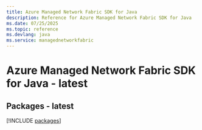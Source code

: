 ```yaml
---
title: Azure Managed Network Fabric SDK for Java
description: Reference for Azure Managed Network Fabric SDK for Java
ms.date: 07/25/2025
ms.topic: reference
ms.devlang: java
ms.service: managednetworkfabric
---
```

# Azure Managed Network Fabric SDK for Java - latest
## Packages - latest
[!INCLUDE [packages](managed-network-fabric-index.md)]